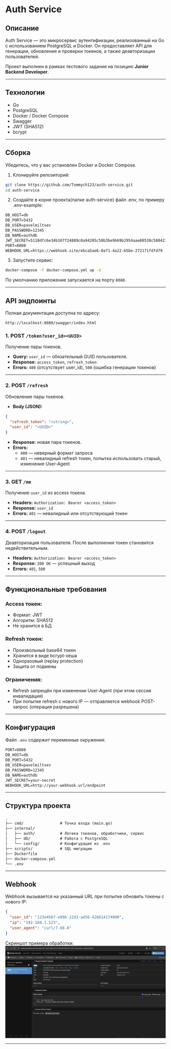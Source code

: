
# Auth Service

## Описание

Auth Service — это микросервис аутентификации, реализованный на Go с использованием PostgreSQL и Docker. Он предоставляет API для генерации, обновления и проверки токенов, а также деавторизации пользователей.

Проект выполнен в рамках тестового задания на позицию **Junior Backend Developer**.

---

## Технологии

- Go
- PostgreSQL
- Docker / Docker Compose
- Swagger
- JWT (SHA512)
- bcrypt

---

## Сборка

Убедитесь, что у вас установлен Docker и Docker Compose.

1. Клонируйте репозиторий:
```bash
git clone https://github.com/Tommych123/auth-service.git
cd auth-service
```
2. Создайте в корне проекта(папке auth-service) файл .env, по примеру .env-example:

```env
DB_HOST=db
DB_PORT=5432
DB_USER=pavelmiltsev
DB_PASSWORD=12345
DB_NAME=authdb
JWT_SECRET=5110dfc6e34b107f24889c0a94205c50b3be9b69b2954aae00538c58042112d7646ba96062eb0de856a5db72b8c9c4acba651c19c3cf555f9bc7a665d5671f7f
PORT=8080
WEBHOOK_URL=https://webhook.site/ebca5ae6-0a71-4a22-b5be-272171fdfd79
```

3. Запустите сервис:
```bash
docker-compose -f docker-compose.yml up -d
```

По умолчанию приложение запускается на порту `8080`.

---

## API эндпоинты

Полная документация доступна по адресу:
```
http://localhost:8080/swagger/index.html
```

### 1. POST `/token?user_id=<UUID>`

Получение пары токенов.

- **Query:** `user_id` — обязательный GUID пользователя.
- **Response:** `access_token`, `refresh_token`
- **Errors:** `400` (отсутствует user_id), `500` (ошибка генерации токенов)

---

### 2. POST `/refresh`

Обновление пары токенов.

- **Body (JSON):**
```json
{
  "refresh_token": "<string>",
  "user_id": "<UUID>"
}
```

- **Response:** новая пара токенов.
- **Errors:**
  - `400` — неверный формат запроса
  - `401` — невалидный refresh токен, попытка использовать старый, изменение User-Agent

---

### 3. GET `/me`

Получение `user_id` из access токена.

- **Headers:** `Authorization: Bearer <access_token>`
- **Response:** `user_id`
- **Errors:** `401` — невалидный или отсутствующий токен

---

### 4. POST `/logout`

Деавторизация пользователя. После выполнения токен становится недействительным.

- **Headers:** `Authorization: Bearer <access_token>`
- **Response:** `200 OK` — успешный выход
- **Errors:** `401`, `500`

---

## Функциональные требования

### Access токен:
- Формат: JWT
- Алгоритм: SHA512
- Не хранится в БД

### Refresh токен:
- Произвольный base64 токен
- Хранится в виде bcrypt-хеша
- Одноразовый (replay protection)
- Защита от подмены

### Ограничения:
- Refresh запрещён при изменении User-Agent (при этом сессия инвалидация)
- При попытке refresh с нового IP — отправляется webhook POST-запрос (операция разрешена)

---

## Конфигурация

Файл `.env` содержит переменные окружения:

```
PORT=8080
DB_HOST=db
DB_PORT=5432
DB_USER=pavelmiltsev
DB_PASSWORD=12345
DB_NAME=authdb
JWT_SECRET=your-secret
WEBHOOK_URL=http://your-webhook.url/endpoint
```

---

## Структура проекта

```
.
├── cmd/                # Точка входа (main.go)
├── internal/
│   ├── auth/           # Логика токенов, обработчики, сервис
│   ├── db/             # Работа с PostgreSQL
│   └── config/         # Конфигурация из .env
├── scripts/            # SQL миграции
├── Dockerfile
├── docker-compose.yml
└── .env
```

---

## Webhook

Webhook вызывается на указанный URL при попытке обновить токены с нового IP:

```json
{
  "user_id": "123e4567-e89b-12d3-a456-426614174000",
  "ip": "192.168.1.123",
  "user_agent": "curl/7.68.0"
}
```
Скриншот примера обработки:
![Webhook Example](image.png)

---